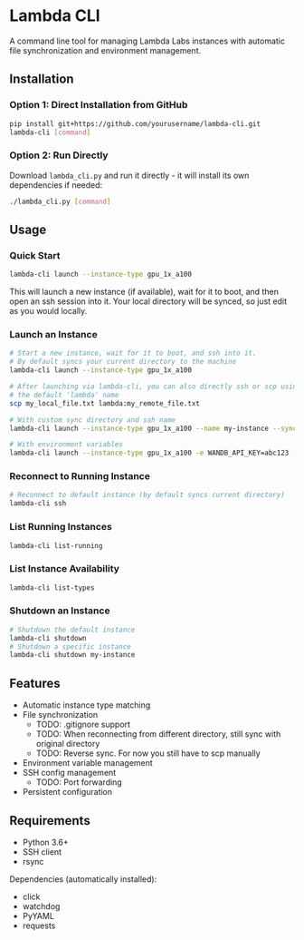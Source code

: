 # Lambda CLI

A command line tool for managing Lambda Labs instances with automatic file synchronization and environment management.

## Installation

### Option 1: Direct Installation from GitHub
```bash
pip install git+https://github.com/yourusername/lambda-cli.git
lambda-cli [command]
```

### Option 2: Run Directly
Download `lambda_cli.py` and run it directly - it will install its own dependencies if needed:
```bash
./lambda_cli.py [command]
```

## Usage

### Quick Start
```bash
lambda-cli launch --instance-type gpu_1x_a100
```
This will launch a new instance (if available), wait for it to boot, and then
open an ssh session into it. Your local directory will be synced, so just edit
as you would locally.

### Launch an Instance
```bash
# Start a new instance, wait for it to boot, and ssh into it.
# By default syncs your current directory to the machine
lambda-cli launch --instance-type gpu_1x_a100

# After launching via lambda-cli, you can also directly ssh or scp using 
# the default 'lambda' name
scp my_local_file.txt lambda:my_remote_file.txt

# With custom sync directory and ssh name
lambda-cli launch --instance-type gpu_1x_a100 --name my-instance --sync-dir ./my-project

# With environment variables
lambda-cli launch --instance-type gpu_1x_a100 -e WANDB_API_KEY=abc123 --env-file .env
```

### Reconnect to Running Instance
```bash
# Reconnect to default instance (by default syncs current directory)
lambda-cli ssh
```

### List Running Instances
```bash
lambda-cli list-running
```

### List Instance Availability
```bash
lambda-cli list-types
```

### Shutdown an Instance
```bash
# Shutdown the default instance
lambda-cli shutdown 
# Shutdown a specific instance
lambda-cli shutdown my-instance
```

## Features

- Automatic instance type matching
- File synchronization 
    - TODO: .gitignore support
    - TODO: When reconnecting from different directory,
      still sync with original directory
    - TODO: Reverse sync. For now you still have to scp manually
- Environment variable management
- SSH config management
    - TODO: Port forwarding
- Persistent configuration

## Requirements

- Python 3.6+
- SSH client
- rsync

Dependencies (automatically installed):
- click
- watchdog
- PyYAML
- requests
